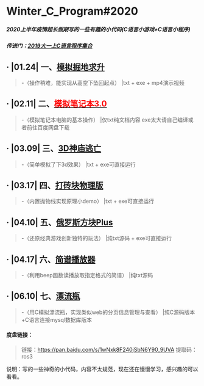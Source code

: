 # Winter_C_Program#2020

##### 2020上半年疫情超长假期写的一些有趣的小代码(C语言小游戏+C语言小程序)
##### 传送门：[2019大一上C语言程序集合](https://github.com/404name/C-game)

## · |01.24|    一、<u>模拟掘地求升</u>       

>  -（操作稍难，能实现从高空下坠回起点）   |txt + exe + mp4演示视频

## · |02.11|    二、<u><font color=red>模拟笔记本3.0</font></u>  

> -（模拟笔记本电脑的基本操作）             |仅txt纯文档内容  exe太大请自己编译或者前往百度网盘下载

## · |03.09|    三、<u>3D神庙逃亡</u>     

>  -（简单模拟了下3d效果）                 |txt + exe可直接运行

## · |03.17|    四、<u>打砖块物理版</u>   

> -（内置抛物线实现原理小demo）             |txt + exe可直接运行

## · |04.10|    五、<u>俄罗斯方块Plus</u> 

> -（还原经典游戏创新独特的玩法）           |纯txt源码 + exe可直接运行

## · |04.17|    六、<u>简谱播放器</u>    

> -（利用beep函数读播放取指定格式的简谱）    |纯txt源码

## · |06.10|    七、<u>漂流瓶</u>    

> -（用C模拟漂流瓶，实现类似web的分页信息管理与查看）    |纯C源码版本+C语言连接mysql数据库版本

#### 度盘链接：

> 链接：https://pan.baidu.com/s/1wNxk8F240jSbN6Y90_9UVA 
> 提取码：ros3

说明：写的一些神奇的小代码，内容不太规范，现在还在慢慢学习，感兴趣的可以看看。
